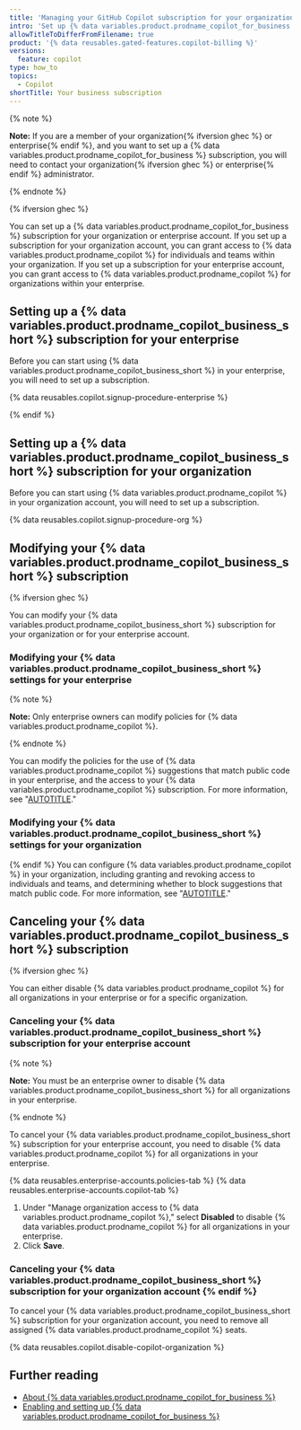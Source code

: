 ```yaml
---
title: 'Managing your GitHub Copilot subscription for your organization {% ifversion ghec%}or enterprise{% endif %}'
intro: 'Set up {% data variables.product.prodname_copilot_for_business %} for your organization{% ifversion ghec %} or enterprise{% endif %} account and manage your subscription.'
allowTitleToDifferFromFilename: true
product: '{% data reusables.gated-features.copilot-billing %}'
versions:
  feature: copilot
type: how_to
topics:
  - Copilot
shortTitle: Your business subscription
---
```


{% note %}

**Note:** If you are a member of your organization{% ifversion ghec %} or enterprise{% endif %}, and you want to set up a {% data variables.product.prodname_copilot_for_business %} subscription, you will need to contact your organization{% ifversion ghec %} or enterprise{% endif %} administrator.

{% endnote %}

{% ifversion ghec %}

You can set up a {% data variables.product.prodname_copilot_for_business %} subscription for your organization or enterprise account. If you set up a subscription for your organization account, you can grant access to {% data variables.product.prodname_copilot %} for individuals and teams within your organization. If you set up a subscription for your enterprise account, you can grant access to {% data variables.product.prodname_copilot %} for organizations within your enterprise.

## Setting up a {% data variables.product.prodname_copilot_business_short %} subscription for your enterprise

Before you can start using {% data variables.product.prodname_copilot_business_short %} in your enterprise, you will need to set up a subscription.

{% data reusables.copilot.signup-procedure-enterprise %}

{% endif %}
## Setting up a {% data variables.product.prodname_copilot_business_short %} subscription for your organization

Before you can start using {% data variables.product.prodname_copilot %} in your organization account, you will need to set up a subscription.

{% data reusables.copilot.signup-procedure-org %}

##  Modifying your {% data variables.product.prodname_copilot_business_short %} subscription

{% ifversion ghec %}

You can modify your {% data variables.product.prodname_copilot_business_short %} subscription for your organization or for your enterprise account.

### Modifying your {% data variables.product.prodname_copilot_business_short %} settings for your enterprise

{% note %}

**Note:** Only enterprise owners can modify policies for {% data variables.product.prodname_copilot %}.

{% endnote %}

You can modify the policies for the use of {% data variables.product.prodname_copilot %} suggestions that match public code in your enterprise, and the access to your {% data variables.product.prodname_copilot %} subscription. For more information, see "[AUTOTITLE](/admin/policies/enforcing-policies-for-your-enterprise/enforcing-policies-for-github-copilot-in-your-enterprise)."

### Modifying your {% data variables.product.prodname_copilot_business_short %} settings for your organization
{% endif %}
You can configure {% data variables.product.prodname_copilot %} in your organization, including granting and revoking access to individuals and teams, and determining whether to block suggestions that match public code. For more information, see "[AUTOTITLE](/copilot/configuring-github-copilot/configuring-github-copilot-settings-in-your-organization)."

## Canceling your {% data variables.product.prodname_copilot_business_short %} subscription

{% ifversion ghec %}

You can either disable {% data variables.product.prodname_copilot %} for all organizations in your enterprise or for a specific organization.


### Canceling your {% data variables.product.prodname_copilot_business_short %} subscription for your enterprise account

{% note %}

**Note:** You must be an enterprise owner to disable {% data variables.product.prodname_copilot_business_short %} for all organizations in your enterprise.

{% endnote %}

To cancel your {% data variables.product.prodname_copilot_business_short %} subscription for your enterprise account, you need to disable {% data variables.product.prodname_copilot %} for all organizations in your enterprise.

{% data reusables.enterprise-accounts.policies-tab %}
{% data reusables.enterprise-accounts.copilot-tab %}
1. Under "Manage organization access to {% data variables.product.prodname_copilot %}," select **Disabled** to disable {% data variables.product.prodname_copilot %} for all organizations in your enterprise.
1. Click **Save**.

### Canceling your {% data variables.product.prodname_copilot_business_short %} subscription for your organization account {% endif %}

To cancel your {% data variables.product.prodname_copilot_business_short %} subscription for your organization account, you need to remove all assigned {% data variables.product.prodname_copilot %} seats.

{% data reusables.copilot.disable-copilot-organization %}

## Further reading

- [About {% data variables.product.prodname_copilot_for_business %}](/copilot/overview-of-github-copilot/about-github-copilot-for-business)
- [Enabling and setting up {% data variables.product.prodname_copilot_for_business %}](/copilot/overview-of-github-copilot/enabling-and-setting-up-github-copilot-for-business)
